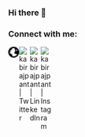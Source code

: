 ### Hi there 👋



### Connect with me:

[<img align="left" alt="kabirajpant website" width="22px" src="https://raw.githubusercontent.com/iconic/open-iconic/master/svg/globe.svg" />][website]
[<img align="left" alt="kabirajpant | Twitter" width="22px" src="https://cdn.jsdelivr.net/npm/simple-icons@v3/icons/twitter.svg" />][twitter]
[<img align="left" alt="kabirajpant | LinkedIn" width="22px" src="https://cdn.jsdelivr.net/npm/simple-icons@v3/icons/linkedin.svg" />][linkedin]
[<img align="left" alt="kabirajpant | Instagram" width="22px" src="https://cdn.jsdelivr.net/npm/simple-icons@v3/icons/instagram.svg" />][instagram]





[website]: https://krp9848.github.io/mywebsite/
[twitter]: https://twitter.com/pantkabiraj
[instagram]: https://www.instagram.com/kabirajpant/
[linkedin]: https://www.linkedin.com/in/kabi-raj-pant-173a2217b/

